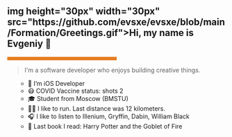 
<h2>img height="30px" width="30px" src="https://github.com/evsxe/evsxe/blob/main/Formation/Greetings.gif"></img>Hi, my name is Evgeniy 👋 </h2><hr style='background-color:#e67e22;border-width:0;color:#000000;height:8px;line-height:0;text-align:left;width:50%;'/> <blockquote> I'm a software developer who enjoys building creative things. </blockquote> <ul> 
  
- 💼 I’m iOS Developer
- 😷 COVID Vaccine status: shots 2
- 🎓 Student from Moscow (BMSTU)
- 🏃‍♂ I like to run. Last distance was 12 kilometers.
- 🎧 I like to listen to Illenium, Gryffin, Dabin, William Black
- 📖 Last book I read: Harry Potter and the Goblet of Fire
